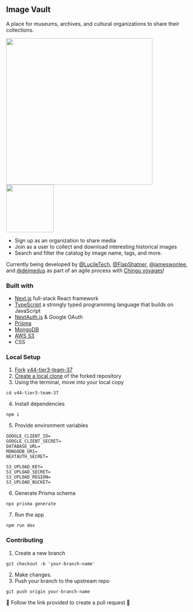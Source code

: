 


## Image Vault

A place for museums, archives, and cultural organizations to share their collections.

<p float="left">
 <img src="https://res.cloudinary.com/dsioshcio/image/upload/v1686273784/Screenshot_2023-06-08_at_10.38.43_xuw7tk.png" width="400px"/>
 <img src="https://res.cloudinary.com/dsioshcio/image/upload/v1686273766/Screenshot_2023-06-08_at_10.34.27_gytq7t.png" width="130px"/>
</p>

- Sign up as an organization to share media
- Join as a user to collect and download interesting historical images
- Search and filter the catalog by image name, tags, and more.

Currently being developed by [@LucileTech](https://github.com/LucileTech), [@FlapShatner](https://github.com/FlapShatner), [@jameswonlee](https://github.com/jameswonlee), and [@dejmedus](https://github.com/dejmedus) as part of an agile process with [Chingu voyages](https://www.chingu.io/)!

### Built with

- [Next.js](https://nextjs.org/) full-stack React framework
- [TypeScript](https://www.typescriptlang.org/) a strongly typed programming language that builds on JavaScript
- [NextAuth.js](https://next-auth.js.org/) & Google OAuth
- [Prisma](https://www.prisma.io/)
- [MongoDB](https://www.mongodb.com/)
- [AWS S3](https://aws.amazon.com/s3/)
- CSS

### Local Setup

1. [Fork](https://docs.github.com/en/get-started/quickstart/fork-a-repo) [v44-tier3-team-37](https://github.com/chingu-voyages/v44-tier3-team-37/tree/main)
2. [Create a local clone](https://docs.github.com/en/get-started/quickstart/fork-a-repo#cloning-your-forked-repository) of the forked repository
3. Using the terminal, move into your local copy

```shell
cd v44-tier3-team-37
```

4. Install dependencies

```
npm i
```

5. Provide environment variables

```
GOOGLE_CLIENT_ID=
GOOGLE_CLIENT_SECRET=
DATABASE_URL=
MONGODB_URI=
NEXTAUTH_SECRET=

S3_UPLOAD_KEY=
S3_UPLOAD_SECRET=
S3_UPLOAD_REGION=
S3_UPLOAD_BUCKET=
```

6. Generate Prisma schema

```
npx prisma generate
```

7. Run the app

```shell
npm run dev
```

### Contributing

1. Create a new branch

```shell
git checkout -b 'your-branch-name'
```

2. Make changes.
3. Push your branch to the upstream repo

```shell
git push origin your-branch-name
```

🎉 Follow the link provided to create a pull request 🎉
